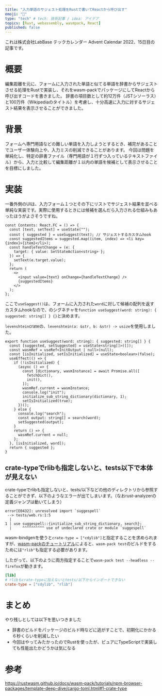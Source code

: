 ```yaml
---
title: "入力単語のサジェスト処理をRustで書いてReactから呼び出す"
emoji: "🦀"
type: "tech" # tech: 技術記事 / idea: アイデア
topics: [Rust, webassembly, wasmpack, React]
published: false
---
```


これは株式会社LabBase テックカレンダー Advent Calendar 2022、15日目の記事です。

# 概要 #

編集距離を元に、フォームに入力された単語と似てる単語を辞書からサジェストさせる処理をRustで実装し、それをwasm-packでパッケージにしてReactから呼び出すコードを書きました。
辞書の項目数として約12万件（JSTシソーラス）と100万件（Wikipediaのタイトル）を考慮し、十分高速に入力に対するサジェスト結果を表示させることができました。

# 背景 #

フォームへ専門用語などの難しい単語を入力しようとするとき、補完があることでユーザー体験向上や、入力ミスの削減できることがあります。
今回は問題を単純化し、特定の辞書ファイル（専門用語が１行ずつ入っているテキストファイル）から、入力と比較して編集距離が１以内の単語を候補として表示させることを目標にしました。

# 実装 #

一番外側のUIは、入力フォーム１つとその下にリストでサジェスト結果を並べる単純な実装です。実際に使用するときには候補を選んだら入力される仕組みもあったほうがよさそうですね。

``` tsx:入力欄の実装
const Contents: React.FC = () => {
  const [text, setText] = useState("");
  const { suggested } = useSuggest(text); // サジェストするカスタムhook
  const suggestedItems = suggested.map((item, index) => <li key={index}>{item}</li>);
  const handleTextChange = (e: {
    target: { value: SetStateAction<string> };
  }) => {
    setText(e.target.value);
  };
  return (
    <>
      <input value={text} onChange={handleTextChange} />
      {suggestedItems}
    </>
  );
};
```

ここで`useSaggest()`は、フォームに入力された`word`に対して候補の配列を返すカスタムhookなので、のシグネチャを`function useSuggest(word: string): { suggested: string[] } {}`と決めます。



`levenshtein`crateの、`levenshtein(a: &str, b: &str) -> usize`を使用しました。











``` typescript:サジェストを担うカスタムhook
export function useSuggest(word: string): { suggested: string[] } {
  const [suggested, setSuggested] = useState<string[]>([]);
  const wasmRef = useRef<InitOutput | null>(null);
  const [isInitialized, setIsInitialized] = useState<boolean>(false);
  useEffect(() => {
    if (!isInitialized) {
      (async () => {
        const [dictionary, wasmInstance] = await Promise.all([
          fetchDict(),
          init(),
        ]);
        wasmRef.current = wasmInstance;
        console.log("init");
        initialize_sub_string_dictionary(dictionary, 1);
        setIsInitialized(true);
      })();
    } else {
      console.log("search");
      const output: string[] = search(word);
      setSuggested(output);
    }
    return () => {
      wasmRef.current = null;
    };
  }, [isInitialized, word]);
  return { suggested };
}
```

## crate-typeでrlibも指定しないと、tests以下で本体が見えない ##

crate-typeでrlibも指定しないと、tests/以下などの他のディレクトリから参照することができず、以下のようなエラーが出てしまいます。（なおrust-analyzerの定義ジャンプは動いてしまう）

```shell
error[E0432]: unresolved import `suggespell`
 --> tests/web.rs:1:5
  |
1 | use suggespell::{initialize_sub_string_dictionary, search};
  |     ^^^^^^^^^^ use of undeclared crate or module `suggespell`
```

wasm-bindgenを使うと`crate-type = ["cdylib"]`と指定することを求められますが、[wasm-packのチュートリアル](https://rustwasm.github.io/docs/wasm-pack/tutorials/npm-browser-packages/template-deep-dive/cargo-toml.html#1-crate-type)によると、`wasm-pack test`のビルドをするためには`"rlib"`も指定する必要があります。

したがって、以下のように両方指定することで`wasm-pack test --headless --firefox`が動きます。
``` toml
[lib]
# rlibもcrate-typeに加えないとtests/以下からインポートできない
crate-type = ["cdylib", "rlib"]
```

# まとめ #

やり残しとしては以下を思いつきました

  * 辞書のビルドをパッケージのビルド時などに逃がすことで、初期化にかかる６秒くらいを削減したい
  * 今回はやってみたかったのでRustを使ったが、ピュアにTypeScriptで実装しても性能出たかどうかは気になる

# 参考 #

https://rustwasm.github.io/docs/wasm-pack/tutorials/npm-browser-packages/template-deep-dive/cargo-toml.html#1-crate-type
